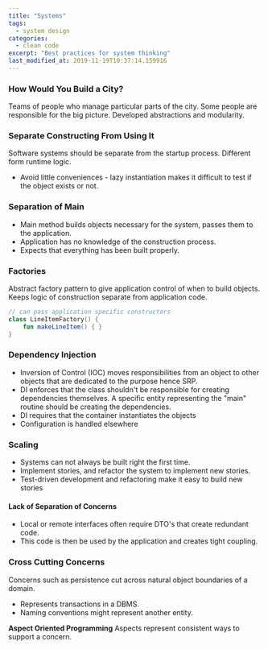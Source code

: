 ```yaml
---
title: "Systems"
tags:
  - system design
categories:
  - clean code
excerpt: "Best practices for system thinking"
last_modified_at: 2019-11-19T10:37:14.159916
---
```


### How Would You Build a City?
Teams of people who manage particular parts of the city. Some people are responsible for the big picture. Developed abstractions and modularity. 

### Separate Constructing From Using It
Software systems should be separate from the startup process. Different form runtime logic.

* Avoid little conveniences - lazy instantiation makes it difficult to test if the object exists or not. 

### Separation of Main
* Main method builds objects necessary for the system, passes them to the application. 
* Application has no knowledge of the construction process.
* Expects that everything has been built properly.

### Factories
Abstract factory pattern to give application control of when to build objects. Keeps logic of construction separate from application code.

```kotlin
// can pass application specific constructors
class LineItemFactory() {
	fun makeLineItem() { }
}
```

### Dependency Injection
* Inversion of Control (IOC) moves responsibilities from an object to other objects that are dedicated to the purpose hence SRP. 
* DI enforces that the class shouldn't be responsible  for creating dependencies themselves. A specific entity representing the "main" routine should be creating the dependencies. 
* DI requires that the container instantiates the objects
* Configuration is handled elsewhere

### Scaling
* Systems can not always be built right the first time.
* Implement stories, and refactor the system to implement new stories.
* Test-driven development and refactoring make it easy to build new stories

#### Lack of Separation of Concerns
* Local or remote interfaces often require DTO's that create redundant code. 
* This code is then be used by the application and creates tight coupling.

### Cross Cutting Concerns
Concerns such as persistence cut across natural object boundaries of a domain. 

* Represents transactions in a DBMS.
* Naming conventions might represent another entity.

**Aspect Oriented Programming**
Aspects represent consistent ways to support a concern.